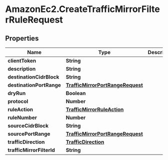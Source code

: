 # AmazonEc2.CreateTrafficMirrorFilterRuleRequest

## Properties

Name | Type | Description | Notes
------------ | ------------- | ------------- | -------------
**clientToken** | **String** |  | [optional] 
**description** | **String** |  | [optional] 
**destinationCidrBlock** | **String** |  | 
**destinationPortRange** | [**TrafficMirrorPortRangeRequest**](TrafficMirrorPortRangeRequest.md) |  | [optional] 
**dryRun** | **Boolean** |  | [optional] 
**protocol** | **Number** |  | [optional] 
**ruleAction** | [**TrafficMirrorRuleAction**](TrafficMirrorRuleAction.md) |  | 
**ruleNumber** | **Number** |  | 
**sourceCidrBlock** | **String** |  | 
**sourcePortRange** | [**TrafficMirrorPortRangeRequest**](TrafficMirrorPortRangeRequest.md) |  | [optional] 
**trafficDirection** | [**TrafficDirection**](TrafficDirection.md) |  | 
**trafficMirrorFilterId** | **String** |  | 


